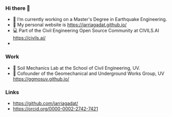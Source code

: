### Hi there 👋
- 🔭 I’m currently working on a Master's Degree in Earthquake Engineering.
- 📣 My personal website is https://jarriagadat.github.io/
- 💻 Part of the Civil Engineering Open Source Community at CIVILS.AI  https://civils.ai/
- 
### Work
- 🧪 Soil Mechanics Lab at the School of Civil Engineering, UV.
- 🌱 Cofounder of the Geomechanical and Underground Works Group, UV https://ggmosuv.github.io/

### Links
- https://github.com/jarriagadat/
- https://orcid.org/0000-0002-2742-7421



<!--

**jaatriana/jaatriana** is a ✨ _special_ ✨ repository because its `README.md` (this file) appears on your GitHub profile.

Here are some ideas to get you started:

- 🔭 I’m currently working on ...
- 🌱 I’m currently learning BIM
- 👯 I’m looking to collaborate on JetGrouting
-->
